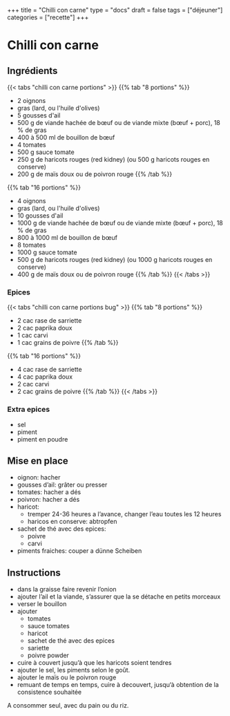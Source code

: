 +++
title = "Chilli con carne"
type = "docs"
draft = false
tags = ["déjeuner"]
categories = ["recette"]
+++

# Chilli con carne

## Ingrédients

{{< tabs "chilli con carne portions" >}}
{{% tab "8 portions" %}}
- 2 oignons
- gras (lard, ou l'huile d'olives)
- 5 gousses d'ail
- 500 g de viande hachée de bœuf ou de viande mixte (bœuf + porc), 18 % de gras
- 400 à 500 ml de bouillon de bœuf
- 4 tomates
- 500 g sauce tomate
- 250 g de haricots rouges (red kidney) (ou 500 g haricots rouges en conserve)
- 200 g de maïs doux ou de poivron rouge
{{% /tab %}}

{{% tab "16 portions" %}}
- 4 oignons
- gras (lard, ou l'huile d'olives)
- 10 gousses d'ail
- 1000 g de viande hachée de bœuf ou de viande mixte (bœuf + porc), 18 % de gras
- 800 à 1000 ml de bouillon de bœuf
- 8 tomates
- 1000 g sauce tomate
- 500 g de haricots rouges (red kidney) (ou 1000 g haricots rouges en conserve)
- 400 g de maïs doux ou de poivron rouge
{{% /tab %}}
{{< /tabs >}}

### Epices

{{< tabs "chilli con carne portions bug" >}}
{{% tab "8 portions" %}}
- 2 cac rase de sarriette
- 2 cac paprika doux
- 1 cac carvi
- 1 cac grains de poivre
{{% /tab %}}

{{% tab "16 portions" %}}
- 4 cac rase de sarriette
- 4 cac paprika doux
- 2 cac carvi
- 2 cac grains de poivre
{{% /tab %}}
{{< /tabs >}}

### Extra epices

- sel
- piment
- piment en poudre

## Mise en place

- oignon: hacher
- gousses d’ail: grâter ou presser
- tomates: hacher a dés
- poivron: hacher a dés
- haricot:
    - tremper 24-36 heures a l’avance, changer l’eau toutes les 12 heures
    - haricos en conserve: abtropfen
- sachet de thé avec des epices:
    - poivre
    - carvi
- piments fraiches: couper a dünne Scheiben


## Instructions

- dans la graisse faire revenir l’onion
- ajouter l’ail et la viande, s’assurer que la se détache en petits morceaux
- verser le bouillon
- ajouter
    - tomates
    - sauce tomates
    - haricot
    - sachet de thé avec des epices
    - sariette
    - poivre powder
- cuire à couvert jusqu’à que les haricots soient tendres
- ajouter le sel, les piments selon le goût.
- ajouter le maïs ou le poivron rouge
- remuant de temps en temps, cuire à decouvert, jusqu‘à obtention de la consistence souhaitée

A consommer seul, avec du pain ou du riz.

